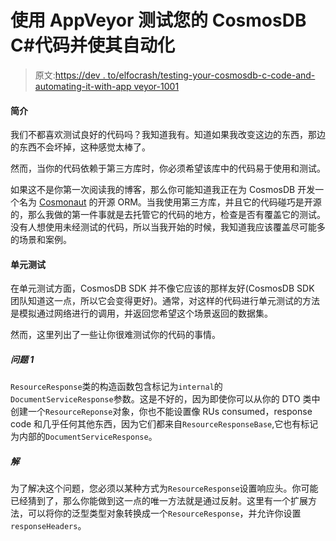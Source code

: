 # 使用 AppVeyor 测试您的 CosmosDB C#代码并使其自动化

> 原文:[https://dev . to/elfocrash/testing-your-cosmosdb-c-code-and-automating-it-with-app veyor-1001](https://dev.to/elfocrash/testing-your-cosmosdb-c-code-and-automating-it-with-appveyor-1001)

#### [](#introduction)简介

我们不都喜欢测试良好的代码吗？我知道我有。知道如果我改变这边的东西，那边的东西不会坏掉，这种感觉太棒了。

然而，当你的代码依赖于第三方库时，你必须希望该库中的代码易于使用和测试。

如果这不是你第一次阅读我的博客，那么你可能知道我正在为 CosmosDB 开发一个名为 [Cosmonaut](https://github.com/Elfocrash/Cosmonaut) 的开源 ORM。当我使用第三方库，并且它的代码碰巧是开源的，那么我做的第一件事就是去托管它的代码的地方，检查是否有覆盖它的测试。没有人想使用未经测试的代码，所以当我开始的时候，我知道我应该覆盖尽可能多的场景和案例。

#### [](#unit-testing)单元测试

在单元测试方面，CosmosDB SDK 并不像它应该的那样友好(CosmosDB SDK 团队知道这一点，所以它会变得更好)。通常，对这样的代码进行单元测试的方法是模拟通过网络进行的调用，并返回您希望这个场景返回的数据集。

然而，这里列出了一些让你很难测试你的代码的事情。

##### [](#problem-1)问题 1

`ResourceResponse`类的构造函数包含标记为`internal`的`DocumentServiceResponse`参数。这是不好的，因为即使你可以从你的 DTO 类中创建一个`ResourceReponse`对象，你也不能设置像 RUs consumed，response code 和几乎任何其他东西，因为它们都来自`ResourceResponseBase`,它也有标记为内部的`DocumentServiceResponse`。

##### [](#solution)解

为了解决这个问题，您必须以某种方式为`ResourceResponse`设置响应头。你可能已经猜到了，那么你能做到这一点的唯一方法就是通过反射。这里有一个扩展方法，可以将你的泛型类型对象转换成一个`ResourceResponse`，并允许你设置`responseHeaders`。